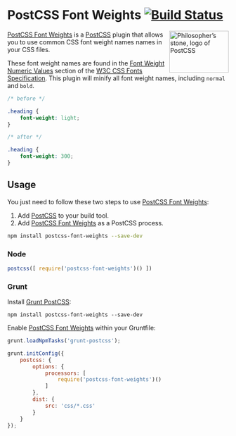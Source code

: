 # PostCSS Font Weights [![Build Status][ci-img]][ci]

<img align="right" width="135" height="95" src="http://postcss.github.io/postcss/logo-leftp.png" title="Philosopher’s stone, logo of PostCSS">

[PostCSS Font Weights] is a [PostCSS] plugin that allows you to use common CSS font weight names names in your CSS files.

These font weight names are found in the [Font Weight Numeric Values] section of the [W3C CSS Fonts Specification]. This plugin will minify all font weight names, including `normal` and `bold`.

```css
/* before */

.heading {
    font-weight: light;
}

/* after */

.heading {
    font-weight: 300;
}
```

## Usage

You just need to follow these two steps to use [PostCSS Font Weights]:

1. Add [PostCSS] to your build tool.
2. Add [PostCSS Font Weights] as a PostCSS process.

```sh
npm install postcss-font-weights --save-dev
```

### Node

```js
postcss([ require('postcss-font-weights')() ])
```

### Grunt

Install [Grunt PostCSS]:

```shell
npm install postcss-font-weights --save-dev
```

Enable [PostCSS Font Weights] within your Gruntfile:

```js
grunt.loadNpmTasks('grunt-postcss');

grunt.initConfig({
    postcss: {
        options: {
            processors: [
                require('postcss-font-weights')()
            ]
        },
        dist: {
            src: 'css/*.css'
        }
    }
});
```

[ci]: https://travis-ci.org/jonathantneal/postcss-font-weights
[ci-img]: https://travis-ci.org/jonathantneal/postcss-font-weights.svg
[Font Weight Numeric Values]: http://www.w3.org/TR/css3-fonts/#font-weight-numeric-values
[Grunt PostCSS]: https://github.com/nDmitry/grunt-postcss
[PostCSS]: https://github.com/postcss/postcss
[PostCSS Font Weights]: https://jonathantneal/postcss-font-weights
[W3C CSS Fonts Specification]: http://www.w3.org/TR/css3-fonts/
